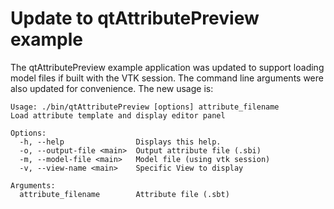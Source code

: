 # Update to qtAttributePreview example

The qtAttributePreview example application was updated to support
loading model files if built with the VTK session. The command line
arguments were also updated for convenience. The new usage is:

```
Usage: ./bin/qtAttributePreview [options] attribute_filename
Load attribute template and display editor panel

Options:
  -h, --help                Displays this help.
  -o, --output-file <main>  Output attribute file (.sbi)
  -m, --model-file <main>   Model file (using vtk session)
  -v, --view-name <main>    Specific View to display

Arguments:
  attribute_filename        Attribute file (.sbt)
```
